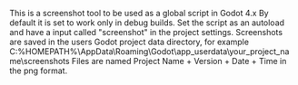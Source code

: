 This is a screenshot tool to be used as a global script in Godot 4.x
By default it is set to work only in debug builds.
Set the script as an autoload and have a input called "screenshot" in the project settings.
Screenshots are saved in the users Godot project data directory, for example C:%HOMEPATH%\AppData\Roaming\Godot\app_userdata\your_project_name\screenshots
Files are named Project Name + Version + Date + Time in the png format.
